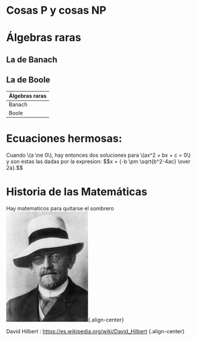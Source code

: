 <!-- TITLE: Matematicas -->
<script src='https://cdnjs.cloudflare.com/ajax/libs/mathjax/2.7.2/MathJax.js?config=TeX-MML-AM_CHTML'></script>

# Cosas P y cosas NP
# Álgebras raras
## La de Banach
## La de Boole
|Álgebras raras|
|:-|
| Banach|
| Boole|


# Ecuaciones hermosas:
<p>
  Cuando \(a \ne 0\), hay entonces dos soluciones para \(ax^2 + bx + c = 0\) y son estas las dadas por la expresion:
  $$x = {-b \pm \sqrt{b^2-4ac} \over 2a}.$$
</p>

# Historia de las Matemáticas
Hay matematicos para quitarse el sombrero
![Hilbert](/uploads/hilbert-2.jpg ){.align-center}

David Hilbert : https://es.wikipedia.org/wiki/David_Hilbert {.align-center}

